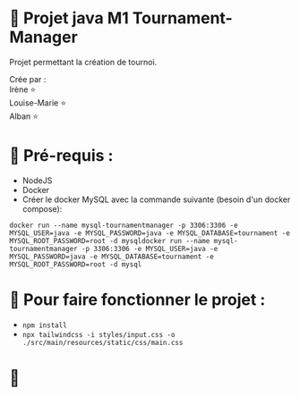 # :space_invader: Projet java M1 Tournament-Manager

Projet permettant la création de tournoi.

Crée par : <br>
Irène :star:<br>
Louise-Marie :star:<br>
Alban :star:

# :mag_right: Pré-requis :

- NodeJS
- Docker 
- Créer le docker MySQL avec la commande suivante (besoin d'un docker compose):

`docker run --name mysql-tournamentmanager -p 3306:3306 -e MYSQL_USER=java -e MYSQL_PASSWORD=java -e MYSQL_DATABASE=tournament -e MYSQL_ROOT_PASSWORD=root -d mysqldocker run --name mysql-tournamentmanager -p 3306:3306 -e MYSQL_USER=java -e MYSQL_PASSWORD=java -e MYSQL_DATABASE=tournament -e MYSQL_ROOT_PASSWORD=root -d mysql`

# :rocket: Pour faire fonctionner le projet :
  
 - `npm install` 
 - `npx tailwindcss -i styles/input.css -o ./src/main/resources/static/css/main.css`
 
 # :star2:
